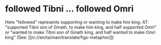 # followed Tibni ... followed Omri

Here "followed" represents supporting or wanting to make him king. AT: "supported Tibni son of Ginath, to make him king, and half supported Omri" or "wanted to make Tibni son of Ginath king, and half wanted to make Omri king" (See: [[rc://en/ta/man/translate/figs-metaphor]])

